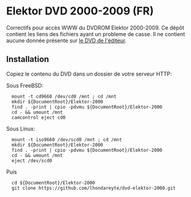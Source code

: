 # Elektor DVD 2000-2009 (FR)

Correctifs pour accès WWW du DVDROM Elektor 2000-2009. Ce dépôt contient les liens des fichiers ayant un probleme de casse.
Il ne contient aucune donnée présente sur [le DVD de l'éditeur](https://www.elektor.fr/dvd-elektor-2000-2009-fr).

## Installation

Copiez le contenu du DVD dans un dossier de votre serveur HTTP:

Sous FreeBSD:
```
  mount -t cd9660 /dev/cd0 /mnt ; cd /mnt
  mkdir ${DocumentRoot}/Elektor-2000
  find . -print | cpio -pdvmu ${DocumentRoot}/Elektor-2000
  cd - && umount /mnt
  camcontrol eject cd0
```

Sous Linux:
```
  mount -t iso9660 /dev/scd0 /mnt ; cd /mnt
  mkdir ${DocumentRoot}/Elektor-2000
  find . -print | cpio -pdvmu ${DocumentRoot}/Elektor-2000
  cd - && umount /mnt
  eject /dev/scd0
```

Puis 
```
  cd ${DocumentRoot}/Elektor-2000
  git clone https://github.com/lhondareyte/dvd-elektor-2000.git
```
